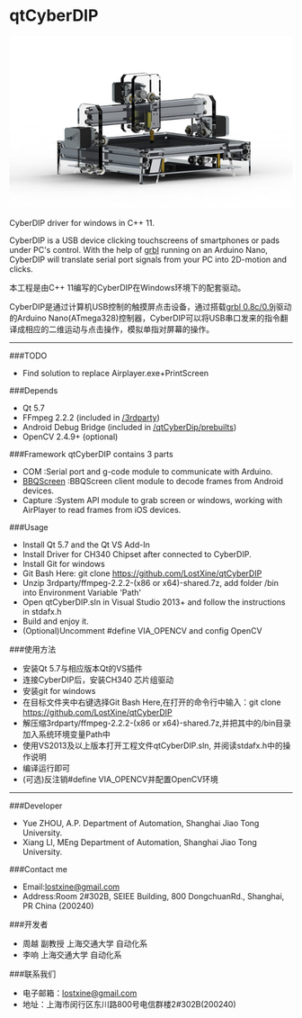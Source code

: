 # qtCyberDIP
![CyberDIP](/pic/CyberDIP.JPG)

CyberDIP driver for windows in C++ 11.

CyberDIP is a USB device clicking touchscreens of smartphones or pads under PC's control. 
With the help of [grbl](https://github.com/grbl/grbl) running on an Arduino Nano, CyberDIP will translate serial port signals from your PC into 2D-motion and clicks.

本工程是由C++ 11编写的CyberDIP在Windows环境下的配套驱动。

CyberDIP是通过计算机USB控制的触摸屏点击设备，通过搭载[grbl 0.8c/0.9j](https://github.com/grbl/grbl)驱动的Arduino Nano(ATmega328)控制器，CyberDIP可以将USB串口发来的指令翻译成相应的二维运动与点击操作，模拟单指对屏幕的操作。

***
###TODO
* Find solution to replace Airplayer.exe+PrintScreen


###Depends
* Qt 5.7
* FFmpeg 2.2.2	(included in [/3rdparty](/3rdparty))
* Android Debug Bridge  (included in [/qtCyberDip/prebuilts](/qtCyberDip/prebuilts))
* OpenCV 2.4.9+ (optional)
	
###Framework 
qtCyberDIP contains 3 parts
* COM		:Serial port and g-code module to communicate with Arduino.
* [BBQScreen](https://github.com/xplodwild/bbqscreen_client) :BBQScreen client module to decode frames from Android devices.
* Capture   :System API module to grab screen or windows, working with AirPlayer to read frames from iOS devices.

###Usage
* Install Qt 5.7 and the Qt VS Add-In
* Install Driver for CH340 Chipset after connected to CyberDIP.
* Install Git for windows
* Git Bash Here: git clone https://github.com/LostXine/qtCyberDIP
* Unzip 3rdparty/ffmpeg-2.2.2-(x86 or x64)-shared.7z, add folder /bin into Environment Variable 'Path'
* Open qtCyberDIP.sln in Visual Studio 2013+ and follow the instructions in stdafx.h
* Build and enjoy it.
* (Optional)Uncomment #define VIA_OPENCV and config OpenCV

###使用方法
* 安装Qt 5.7与相应版本Qt的VS插件
* 连接CyberDIP后，安装CH340 芯片组驱动
* 安装git for windows
* 在目标文件夹中右键选择Git Bash Here,在打开的命令行中输入：git clone https://github.com/LostXine/qtCyberDIP
* 解压缩3rdparty/ffmpeg-2.2.2-(x86 or x64)-shared.7z,并把其中的/bin目录加入系统环境变量Path中
* 使用VS2013及以上版本打开工程文件qtCyberDIP.sln, 并阅读stdafx.h中的操作说明
* 编译运行即可
* (可选)反注销#define VIA_OPENCV并配置OpenCV环境


***

###Developer
* Yue ZHOU, A.P. Department of Automation, Shanghai Jiao Tong University.
* Xiang LI, MEng Department of Automation, Shanghai Jiao Tong University. 

###Contact me
* Email:lostxine@gmail.com
* Address:Room 2#302B, SEIEE Building, 800 DongchuanRd., Shanghai, PR China (200240) 

###开发者
* 周越 副教授 上海交通大学 自动化系
* 李响 上海交通大学 自动化系

###联系我们
* 电子邮箱：lostxine@gmail.com
* 地址：上海市闵行区东川路800号电信群楼2#302B(200240)

